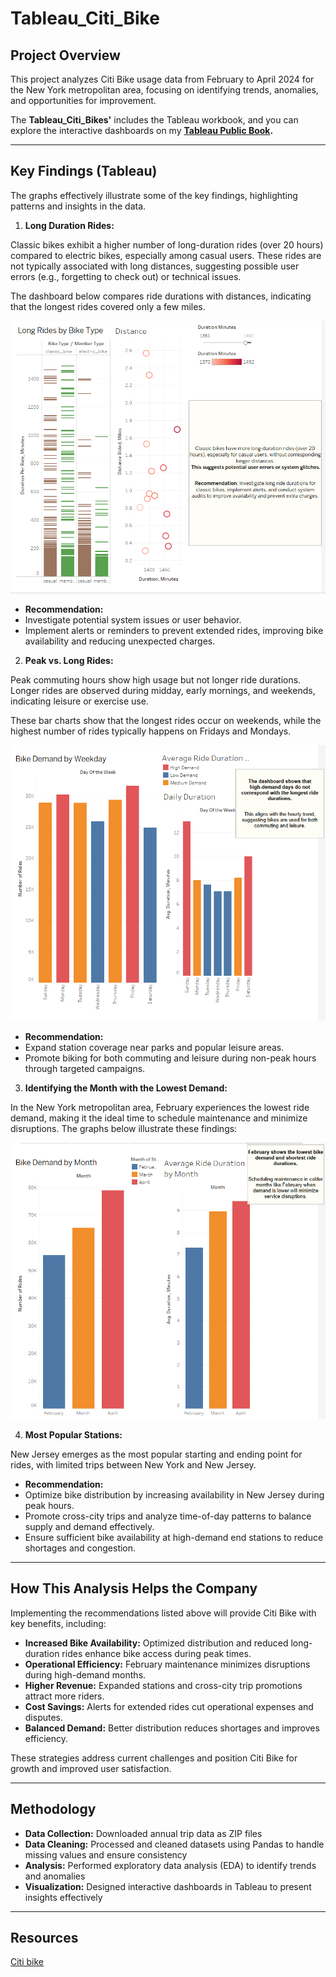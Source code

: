 # Tableau_Citi_Bike

## Project Overview

This project analyzes Citi Bike usage data from February to April 2024 for the New York metropolitan area, focusing on identifying trends, anomalies, and opportunities for improvement.

The **Tableau_Citi_Bikes'** includes the Tableau workbook, and you can explore the interactive dashboards on my **[Tableau Public Book](https://public.tableau.com/app/profile/sabrina.linden/viz/Book4_17254336170670/MainStory?publish=yes).**
___

## Key Findings (Tableau)
The graphs effectively illustrate some of the key findings, highlighting patterns and insights in the data.

1. **Long Duration Rides:** 
<p> Classic bikes exhibit a higher number of long-duration rides (over 20 hours) compared to electric bikes, especially among casual users. These rides are not typically associated with long distances, suggesting possible user errors (e.g., forgetting to check out) or technical issues.
<p>The dashboard below compares ride durations with distances, indicating that the longest rides covered only a few miles.

![Long Ride Anomalies](https://github.com/LegallyNotBlonde/Tableau_Citi_Bike/blob/main/Images/Long%20Ride%20Anomalies.png) 

* **Recommendation:** 
* Investigate potential system issues or user behavior. 
* Implement alerts or reminders to prevent extended rides, improving bike availability and reducing unexpected charges.


2. **Peak vs. Long Rides:** 
<p> Peak commuting hours show high usage but not longer ride durations. Longer rides are observed during midday, early mornings, and weekends, indicating leisure or exercise use.

<p> These bar charts show that the longest rides occur on weekends, while the highest number of rides typically happens on Fridays and Mondays.

![Bike Demand By Weekday](https://github.com/LegallyNotBlonde/Tableau_Citi_Bike/blob/main/Images/Bike%20deman%20By%20Weekday.png) 

* **Recommendation:** 
* Expand station coverage near parks and popular leisure areas.
* Promote biking for both commuting and leisure during non-peak hours through targeted campaigns.


3. **Identifying the Month with the Lowest Demand:** 
<p> In the New York metropolitan area, February experiences the lowest ride demand, making it the ideal time to schedule maintenance and minimize disruptions.
The graphs below illustrate these findings:

![Bike demand By Month](https://github.com/LegallyNotBlonde/Tableau_Citi_Bike/blob/main/Images/Bike%20Demand%20By%20Month.png) 

4. **Most Popular Stations:** 
<p> New Jersey emerges as the most popular starting and ending point for rides, with limited trips between New York and New Jersey.

* **Recommendation:**  
* Optimize bike distribution by increasing availability in New Jersey during peak hours.
* Promote cross-city trips and analyze time-of-day patterns to balance supply and demand effectively.
* Ensure sufficient bike availability at high-demand end stations to reduce shortages and congestion.
___

## How This Analysis Helps the Company

<p> Implementing the recommendations listed above will provide Citi Bike with key benefits, including:

* **Increased Bike Availability:** Optimized distribution and reduced long-duration rides enhance bike access during peak times.
* **Operational Efficiency:** February maintenance minimizes disruptions during high-demand months.
* **Higher Revenue:** Expanded stations and cross-city trip promotions attract more riders.
* **Cost Savings:** Alerts for extended rides cut operational expenses and disputes.
* **Balanced Demand:** Better distribution reduces shortages and improves efficiency.

<p> These strategies address current challenges and position Citi Bike for growth and improved user satisfaction.

___

## Methodology
* **Data Collection:** Downloaded annual trip data as ZIP files
* **Data Cleaning:** Processed and cleaned datasets using Pandas to handle missing values and ensure consistency
* **Analysis:** Performed exploratory data analysis (EDA) to identify trends and anomalies
* **Visualization:** Designed interactive dashboards in Tableau to present insights effectively
___

## Resources
[Citi bike](https://citibikenyc.com/system-data)